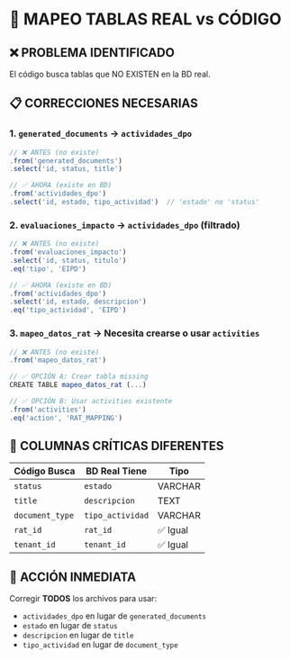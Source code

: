 # 🔧 MAPEO TABLAS REAL vs CÓDIGO

## ❌ PROBLEMA IDENTIFICADO
El código busca tablas que NO EXISTEN en la BD real.

## 📋 CORRECCIONES NECESARIAS

### 1. **`generated_documents` → `actividades_dpo`**
```javascript
// ❌ ANTES (no existe)
.from('generated_documents')
.select('id, status, title')

// ✅ AHORA (existe en BD)
.from('actividades_dpo') 
.select('id, estado, tipo_actividad')  // 'estado' no 'status'
```

### 2. **`evaluaciones_impacto` → `actividades_dpo` (filtrado)**
```javascript
// ❌ ANTES (no existe)
.from('evaluaciones_impacto')
.select('id, status, titulo')
.eq('tipo', 'EIPD')

// ✅ AHORA (existe en BD)
.from('actividades_dpo')
.select('id, estado, descripcion')
.eq('tipo_actividad', 'EIPD')
```

### 3. **`mapeo_datos_rat` → Necesita crearse o usar `activities`**
```javascript
// ❌ ANTES (no existe)
.from('mapeo_datos_rat')

// ✅ OPCIÓN A: Crear tabla missing
CREATE TABLE mapeo_datos_rat (...)

// ✅ OPCIÓN B: Usar activities existente
.from('activities')
.eq('action', 'RAT_MAPPING')
```

## 🚨 COLUMNAS CRÍTICAS DIFERENTES

| Código Busca | BD Real Tiene | Tipo |
|-------------|---------------|------|
| `status` | `estado` | VARCHAR |
| `title` | `descripcion` | TEXT |  
| `document_type` | `tipo_actividad` | VARCHAR |
| `rat_id` | `rat_id` | ✅ Igual |
| `tenant_id` | `tenant_id` | ✅ Igual |

## 🔧 ACCIÓN INMEDIATA
Corregir **TODOS** los archivos para usar:
- `actividades_dpo` en lugar de `generated_documents`
- `estado` en lugar de `status`  
- `descripcion` en lugar de `title`
- `tipo_actividad` en lugar de `document_type`